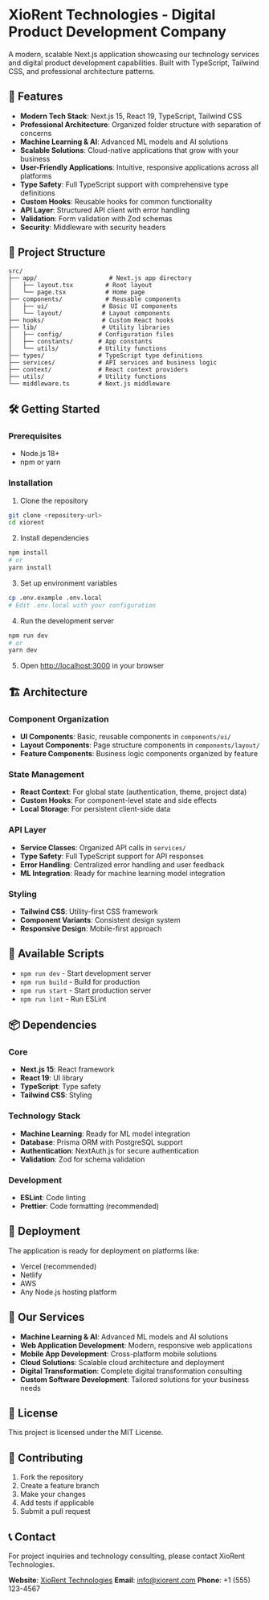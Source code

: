 # XioRent Technologies - Digital Product Development Company

A modern, scalable Next.js application showcasing our technology services and digital product development capabilities. Built with TypeScript, Tailwind CSS, and professional architecture patterns.

## 🚀 Features

- **Modern Tech Stack**: Next.js 15, React 19, TypeScript, Tailwind CSS
- **Professional Architecture**: Organized folder structure with separation of concerns
- **Machine Learning & AI**: Advanced ML models and AI solutions
- **Scalable Solutions**: Cloud-native applications that grow with your business
- **User-Friendly Applications**: Intuitive, responsive applications across all platforms
- **Type Safety**: Full TypeScript support with comprehensive type definitions
- **Custom Hooks**: Reusable hooks for common functionality
- **API Layer**: Structured API client with error handling
- **Validation**: Form validation with Zod schemas
- **Security**: Middleware with security headers

## 📁 Project Structure

```
src/
├── app/                    # Next.js app directory
│   ├── layout.tsx         # Root layout
│   └── page.tsx           # Home page
├── components/            # Reusable components
│   ├── ui/               # Basic UI components
│   └── layout/           # Layout components
├── hooks/                # Custom React hooks
├── lib/                  # Utility libraries
│   ├── config/          # Configuration files
│   ├── constants/       # App constants
│   └── utils/           # Utility functions
├── types/               # TypeScript type definitions
├── services/            # API services and business logic
├── context/             # React context providers
├── utils/               # Utility functions
└── middleware.ts        # Next.js middleware
```

## 🛠️ Getting Started

### Prerequisites

- Node.js 18+ 
- npm or yarn

### Installation

1. Clone the repository
```bash
git clone <repository-url>
cd xiorent
```

2. Install dependencies
```bash
npm install
# or
yarn install
```

3. Set up environment variables
```bash
cp .env.example .env.local
# Edit .env.local with your configuration
```

4. Run the development server
```bash
npm run dev
# or
yarn dev
```

5. Open [http://localhost:3000](http://localhost:3000) in your browser

## 🏗️ Architecture

### Component Organization
- **UI Components**: Basic, reusable components in `components/ui/`
- **Layout Components**: Page structure components in `components/layout/`
- **Feature Components**: Business logic components organized by feature

### State Management
- **React Context**: For global state (authentication, theme, project data)
- **Custom Hooks**: For component-level state and side effects
- **Local Storage**: For persistent client-side data

### API Layer
- **Service Classes**: Organized API calls in `services/`
- **Type Safety**: Full TypeScript support for API responses
- **Error Handling**: Centralized error handling and user feedback
- **ML Integration**: Ready for machine learning model integration

### Styling
- **Tailwind CSS**: Utility-first CSS framework
- **Component Variants**: Consistent design system
- **Responsive Design**: Mobile-first approach

## 🔧 Available Scripts

- `npm run dev` - Start development server
- `npm run build` - Build for production
- `npm run start` - Start production server
- `npm run lint` - Run ESLint

## 📦 Dependencies

### Core
- **Next.js 15**: React framework
- **React 19**: UI library
- **TypeScript**: Type safety
- **Tailwind CSS**: Styling

### Technology Stack
- **Machine Learning**: Ready for ML model integration
- **Database**: Prisma ORM with PostgreSQL support
- **Authentication**: NextAuth.js for secure authentication
- **Validation**: Zod for schema validation

### Development
- **ESLint**: Code linting
- **Prettier**: Code formatting (recommended)

## 🚀 Deployment

The application is ready for deployment on platforms like:
- Vercel (recommended)
- Netlify
- AWS
- Any Node.js hosting platform

## 🎯 Our Services

- **Machine Learning & AI**: Advanced ML models and AI solutions
- **Web Application Development**: Modern, responsive web applications
- **Mobile App Development**: Cross-platform mobile solutions
- **Cloud Solutions**: Scalable cloud architecture and deployment
- **Digital Transformation**: Complete digital transformation consulting
- **Custom Software Development**: Tailored solutions for your business needs

## 📝 License

This project is licensed under the MIT License.

## 🤝 Contributing

1. Fork the repository
2. Create a feature branch
3. Make your changes
4. Add tests if applicable
5. Submit a pull request

## 📞 Contact

For project inquiries and technology consulting, please contact XioRent Technologies.

**Website**: [XioRent Technologies](https://xiorent.com)
**Email**: info@xiorent.com
**Phone**: +1 (555) 123-4567